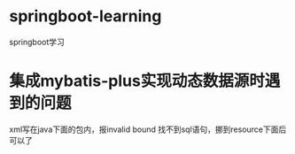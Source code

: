 # springboot-learning
springboot学习
# 集成mybatis-plus实现动态数据源时遇到的问题
xml写在java下面的包内，报invalid bound 找不到sql语句，挪到resource下面后可以了

